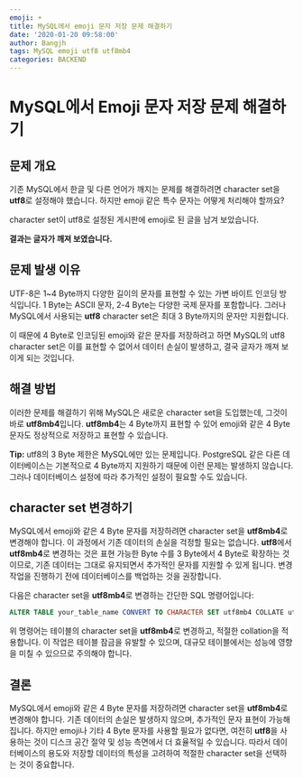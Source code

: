 ```yaml
---
emoji: ☀️
title: MySQL에서 emoji 문자 저장 문제 해결하기
date: '2020-01-20 09:58:00'
author: Bangjh
tags: MySQL emoji utf8 utf8mb4
categories: BACKEND
---
```


# MySQL에서 Emoji 문자 저장 문제 해결하기

## 문제 개요
기존 MySQL에서 한글 및 다른 언어가 깨지는 문제를 해결하려면 character set을 **utf8**로 설정해야 했습니다. 하지만 emoji 같은 특수 문자는 어떻게 처리해야 할까요?

character set이 utf8로 설정된 게시판에 emoji로 된 글을 남겨 보았습니다.

**결과는 글자가 깨져 보였습니다.**

## 문제 발생 이유
UTF-8은 1~4 Byte까지 다양한 길이의 문자를 표현할 수 있는 가변 바이트 인코딩 방식입니다. 1 Byte는 ASCII 문자, 2-4 Byte는 다양한 국제 문자를 포함합니다. 그러나 MySQL에서 사용되는 **utf8** character set은 최대 3 Byte까지의 문자만 지원합니다.

이 때문에 4 Byte로 인코딩된 emoji와 같은 문자를 저장하려고 하면 MySQL의 utf8 character set은 이를 표현할 수 없어서 데이터 손실이 발생하고, 결국 글자가 깨져 보이게 되는 것입니다.

## 해결 방법
이러한 문제를 해결하기 위해 MySQL은 새로운 character set을 도입했는데, 그것이 바로 **utf8mb4**입니다. **utf8mb4**는 4 Byte까지 표현할 수 있어 emoji와 같은 4 Byte 문자도 정상적으로 저장하고 표현할 수 있습니다.

**Tip:** utf8의 3 Byte 제한은 MySQL에만 있는 문제입니다. PostgreSQL 같은 다른 데이터베이스는 기본적으로 4 Byte까지 지원하기 때문에 이런 문제는 발생하지 않습니다. 그러나 데이터베이스 설정에 따라 추가적인 설정이 필요할 수도 있습니다.

## character set 변경하기
MySQL에서 emoji와 같은 4 Byte 문자를 저장하려면 character set을 **utf8mb4**로 변경해야 합니다. 이 과정에서 기존 데이터의 손실을 걱정할 필요는 없습니다. **utf8**에서 **utf8mb4**로 변경하는 것은 표현 가능한 Byte 수를 3 Byte에서 4 Byte로 확장하는 것이므로, 기존 데이터는 그대로 유지되면서 추가적인 문자를 지원할 수 있게 됩니다. 변경 작업을 진행하기 전에 데이터베이스를 백업하는 것을 권장합니다.

다음은 character set을 **utf8mb4**로 변경하는 간단한 SQL 명령어입니다:

```sql
ALTER TABLE your_table_name CONVERT TO CHARACTER SET utf8mb4 COLLATE utf8mb4_unicode_ci;
```
위 명령어는 테이블의 character set을 **utf8mb4**로 변경하고, 적절한 collation을 적용합니다. 이 작업은 테이블 잠금을 유발할 수 있으며, 대규모 테이블에서는 성능에 영향을 미칠 수 있으므로 주의해야 합니다.

## 결론
MySQL에서 emoji와 같은 4 Byte 문자를 저장하려면 character set을 **utf8mb4**로 변경해야 합니다. 기존 데이터의 손실은 발생하지 않으며, 추가적인 문자 표현이 가능해집니다. 하지만 emoji나 기타 4 Byte 문자를 사용할 필요가 없다면, 여전히 **utf8**을 사용하는 것이 디스크 공간 절약 및 성능 측면에서 더 효율적일 수 있습니다. 따라서 데이터베이스의 용도와 저장할 데이터의 특성을 고려하여 적절한 character set을 선택하는 것이 중요합니다.

```toc

```
